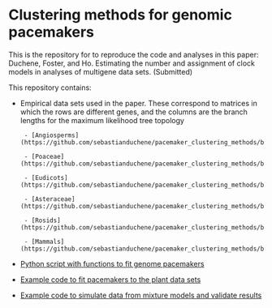 # Clustering methods for genomic pacemakers

This is the repository for to reproduce the code and analyses in this paper:
Duchene, Foster, and Ho. Estimating the number and assignment of clock models in analyses of multigene data sets. (Submitted)

This repository contains:

- Empirical data sets used in the paper. These correspond to matrices in which the rows are different genes, and the columns are the branch lengths for the maximum likelihood tree topology

       - [Angiosperms](https://github.com/sebastianduchene/pacemaker_clustering_methods/blob/master/empirical_datasets/angiosperm_matrix.csv)

       - [Poaceae](https://github.com/sebastianduchene/pacemaker_clustering_methods/blob/master/empirical_datasets/poaceae_matrix.csv)

       - [Eudicots](https://github.com/sebastianduchene/pacemaker_clustering_methods/blob/master/empirical_datasets/eudicot_matrix.csv)

       - [Asteraceae](https://github.com/sebastianduchene/pacemaker_clustering_methods/blob/master/empirical_datasets/asteraceae_matrix.csv)

       - [Rosids](https://github.com/sebastianduchene/pacemaker_clustering_methods/blob/master/empirical_datasets/rosids_matrix.csv)

       - [Mammals](https://github.com/sebastianduchene/pacemaker_clustering_methods/blob/master/empirical_datasets/mammal_matrix.csv)


- [Python script with functions to fit genome pacemakers](https://github.com/sebastianduchene/pacemaker_clustering_methods/blob/master/GMM_trees.py)

    
- [Example code to fit pacemakers to the plant data sets](/Example_asteraceae.ipynb)


- [Example code to simulate data from mixture models and validate results]()


